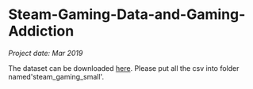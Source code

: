 # Steam-Gaming-Data-and-Gaming-Addiction

*Project date: Mar 2019*

The dataset can be downloaded [here](https://workable.com/nr?l=https%3A%2F%2Fstorage.googleapis.com%2Fdatatonic-steam-gaming-challenge%2Fsteam_gaming_small.zip). Please put all the csv into folder named'steam_gaming_small'.
